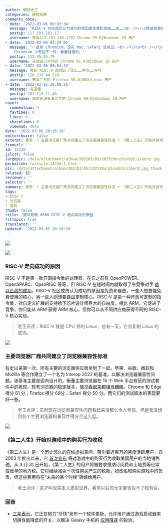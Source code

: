 ```yaml
---
author: 硬核老王
categories: 硬核观察
comments_data:
- date: '2022-03-06 00:03:34'
  message: "RISC-V 社区成员认为成功的原因是免费和自由……这……<br />\r\n难道前面列举的OpenRISC不免费不自由？"
  postip: 117.181.102.17
  username: 来自117.181.102.17的 Chrome 99.0|Windows 10 用户
- date: '2022-03-06 02:29:05'
  message: "一直用 Chromium，没有 Mac，Safari 没用过。<br />\r\n<br />\r\nFirefox 倒是很想支持它，可是一大堆网站渲染出来，样式多多少少和
    Chromium 上有些不一样，看着怪怪的。"
  postip: 112.45.55.79
  username: 来自四川泸州的 Chrome 86.0|Windows 10 用户
- date: '2022-03-06 08:04:33'
  message: 看到 RISC-V 就想起了瑞士……中立……呵呵
  postip: 120.239.44.229
  username: 来自广东的 Firefox 98.0|GNU/Linux 用户
- date: '2022-03-11 20:00:26'
  message: 有道理
  postip: 202.113.11.48
  username: 来自天津天津大学的 Chrome 99.0|Windows 10 用户
count:
  commentnum: 4
  favtimes: 0
  likes: 0
  sharetimes: 0
  viewnum: 4642
date: '2022-03-05 20:26:10'
editorchoice: false
excerpt: 更多：• 主要浏览器厂商共同建立了浏览器兼容性标准 • 《第二人生》开始对游戏中的购买行为收税
fromurl: ''
id: 14330
islctt: false
largepic: /data/attachment/album/202203/05/202520urp5cedp5iiiberd.jpg
permalink: /article-14330-1.html
pic: /data/attachment/album/202203/05/202520urp5cedp5iiiberd.jpg.thumb.jpg
related: []
reviewer: ''
selector: ''
summary: 更多：• 主要浏览器厂商共同建立了浏览器兼容性标准 • 《第二人生》开始对游戏中的购买行为收税
tags:
- RISC-V
- 浏览器
- 游戏
thumb: false
title: '硬核观察 #566 RISC-V 走向成功的原因'
titlepic: true
translator: ''
updated: '2022-03-05 20:26:10'
---
```


![](/data/attachment/album/202203/05/202520urp5cedp5iiiberd.jpg)


![](/data/attachment/album/202203/05/202512dhr8992h888x8fh2.jpg)


### RISC-V 走向成功的原因


RISC-V 不是第一款开源指令集的处理器，在它之前有 OpenPOWER、OpenSPARC、OpenRISC 等等，但 RISC-V 在短时间内就取得了令竞争对手 [难以匹敌的成功](https://semiengineering.com/why-risc-v-is-succeeding/)。RISC-V 社区成员认为成功的原因是免费和自由，一些人想要能免费使用的核心，另一些人则想要自由定制核心。RISC-V 是第一种开放可定制的指令集，对自定义扩展的支持给予芯片设计师巨大的自由度。相比 ARM，它促进了竞争，你只能从 ARM 获得 ARM 核心，但你可以从不同供应商获得不同的 RISC-V 核心实现。



> 
> 老王点评：RISC-V 就是 CPU 界的 Linux，总有一天，它会复制 Linux 的成功。
> 
> 
> 


![](/data/attachment/album/202203/05/202530q27zh5x8ooo15geh.jpg)


### 主要浏览器厂商共同建立了浏览器兼容性标准


有史以来第一次，所有主要的浏览器供应商坐到了一起，苹果、谷歌、微软和 Mozilla 等合作建立了一个名为 Interop 2022 的基准，以解决浏览器兼容性问题。该基准主要是面向设计的，衡量主要浏览器在 15 个 Web 平台规范的测试套件中的表现。现有浏览器的稳定版本，[情况看起来都相当糟糕](https://wpt.fyi/interop-2022)。Chrome 和 Edge 得分 61 分；Firefox 得分 69分；Safari 得分 50 分。而它们的测试版本的表现要好一些。



> 
> 老王点评：虽然现在浏览器兼容性问题看起来没那么令人苦恼，但是我没想到各个主要浏览器的兼容性得分会这么低。
> 
> 
> 


![](/data/attachment/album/202203/05/202546xqbv7btav1g6naua.jpg)


### 《第二人生》开始对游戏中的购买行为收税


《第二人生》是一个历史悠久的在线虚拟空间，吸引着近百万的月度活跃用户，自 2003 年推出以来，它 [首次宣布](https://arstechnica.com/gaming/2022/03/even-in-the-metaverse-you-cant-escape-the-taxman/) 将对游戏中的购买行为收取美国用户的当地销售税。从 3 月 31 日开始，《第二人生》的用户将被要求缴纳订阅费和土地费等经常性账单的地方税。它将继续减免一次性购买产生的税款，如改名和购买游戏中的货币，但这些费用将在“未来的某个时候”转嫁给用户。



> 
> 老王点评：这才叫现实走入虚拟世界，看来以后的元宇宙也免不了税务官。
> 
> 
> 


### 回音


* [三星表示](https://9to5google.com/2022/03/04/samsung-gos-update-coming-throttling/)，它正在努力“尽快”发布一个软件更新，允许用户通过游戏启动器来切换性能降低的开关，以解决 Galaxy 手机的 [应用降速](/article-14327-1.html) 的投诉。